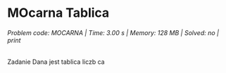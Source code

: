 # MOcarna Tablica
###### Problem code: MOCARNA \| Time: 3.00 s \| Memory: 128 MB \| Solved: no \| print

Zadanie
Dana jest tablica liczb ca
